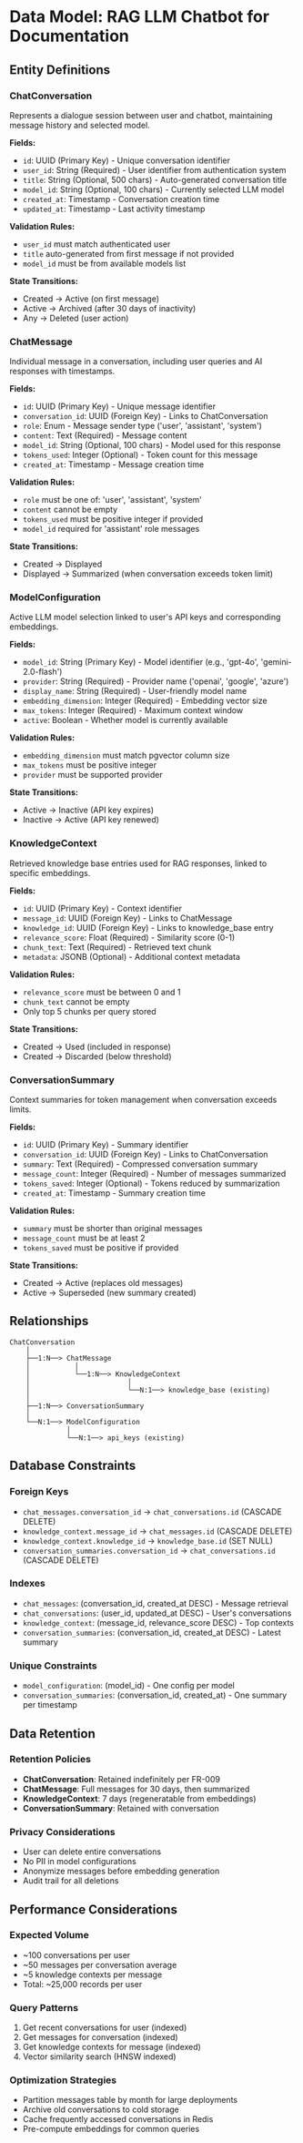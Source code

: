 # Data Model: RAG LLM Chatbot for Documentation

## Entity Definitions

### ChatConversation
Represents a dialogue session between user and chatbot, maintaining message history and selected model.

**Fields:**
- `id`: UUID (Primary Key) - Unique conversation identifier
- `user_id`: String (Required) - User identifier from authentication system
- `title`: String (Optional, 500 chars) - Auto-generated conversation title
- `model_id`: String (Optional, 100 chars) - Currently selected LLM model
- `created_at`: Timestamp - Conversation creation time
- `updated_at`: Timestamp - Last activity timestamp

**Validation Rules:**
- `user_id` must match authenticated user
- `title` auto-generated from first message if not provided
- `model_id` must be from available models list

**State Transitions:**
- Created → Active (on first message)
- Active → Archived (after 30 days of inactivity)
- Any → Deleted (user action)

### ChatMessage
Individual message in a conversation, including user queries and AI responses with timestamps.

**Fields:**
- `id`: UUID (Primary Key) - Unique message identifier
- `conversation_id`: UUID (Foreign Key) - Links to ChatConversation
- `role`: Enum - Message sender type ('user', 'assistant', 'system')
- `content`: Text (Required) - Message content
- `model_id`: String (Optional, 100 chars) - Model used for this response
- `tokens_used`: Integer (Optional) - Token count for this message
- `created_at`: Timestamp - Message creation time

**Validation Rules:**
- `role` must be one of: 'user', 'assistant', 'system'
- `content` cannot be empty
- `tokens_used` must be positive integer if provided
- `model_id` required for 'assistant' role messages

**State Transitions:**
- Created → Displayed
- Displayed → Summarized (when conversation exceeds token limit)

### ModelConfiguration
Active LLM model selection linked to user's API keys and corresponding embeddings.

**Fields:**
- `model_id`: String (Primary Key) - Model identifier (e.g., 'gpt-4o', 'gemini-2.0-flash')
- `provider`: String (Required) - Provider name ('openai', 'google', 'azure')
- `display_name`: String (Required) - User-friendly model name
- `embedding_dimension`: Integer (Required) - Embedding vector size
- `max_tokens`: Integer (Required) - Maximum context window
- `active`: Boolean - Whether model is currently available

**Validation Rules:**
- `embedding_dimension` must match pgvector column size
- `max_tokens` must be positive integer
- `provider` must be supported provider

**State Transitions:**
- Active → Inactive (API key expires)
- Inactive → Active (API key renewed)

### KnowledgeContext
Retrieved knowledge base entries used for RAG responses, linked to specific embeddings.

**Fields:**
- `id`: UUID (Primary Key) - Context identifier
- `message_id`: UUID (Foreign Key) - Links to ChatMessage
- `knowledge_id`: UUID (Foreign Key) - Links to knowledge_base entry
- `relevance_score`: Float (Required) - Similarity score (0-1)
- `chunk_text`: Text (Required) - Retrieved text chunk
- `metadata`: JSONB (Optional) - Additional context metadata

**Validation Rules:**
- `relevance_score` must be between 0 and 1
- `chunk_text` cannot be empty
- Only top 5 chunks per query stored

**State Transitions:**
- Created → Used (included in response)
- Created → Discarded (below threshold)

### ConversationSummary
Context summaries for token management when conversation exceeds limits.

**Fields:**
- `id`: UUID (Primary Key) - Summary identifier
- `conversation_id`: UUID (Foreign Key) - Links to ChatConversation
- `summary`: Text (Required) - Compressed conversation summary
- `message_count`: Integer (Required) - Number of messages summarized
- `tokens_saved`: Integer (Optional) - Tokens reduced by summarization
- `created_at`: Timestamp - Summary creation time

**Validation Rules:**
- `summary` must be shorter than original messages
- `message_count` must be at least 2
- `tokens_saved` must be positive if provided

**State Transitions:**
- Created → Active (replaces old messages)
- Active → Superseded (new summary created)

## Relationships

```
ChatConversation
    │
    ├──1:N──> ChatMessage
    │           │
    │           └──1:N──> KnowledgeContext
    │                        │
    │                        └──N:1──> knowledge_base (existing)
    │
    ├──1:N──> ConversationSummary
    │
    └──N:1──> ModelConfiguration
              │
              └──N:1──> api_keys (existing)
```

## Database Constraints

### Foreign Keys
- `chat_messages.conversation_id` → `chat_conversations.id` (CASCADE DELETE)
- `knowledge_context.message_id` → `chat_messages.id` (CASCADE DELETE)
- `knowledge_context.knowledge_id` → `knowledge_base.id` (SET NULL)
- `conversation_summaries.conversation_id` → `chat_conversations.id` (CASCADE DELETE)

### Indexes
- `chat_messages`: (conversation_id, created_at DESC) - Message retrieval
- `chat_conversations`: (user_id, updated_at DESC) - User's conversations
- `knowledge_context`: (message_id, relevance_score DESC) - Top contexts
- `conversation_summaries`: (conversation_id, created_at DESC) - Latest summary

### Unique Constraints
- `model_configuration`: (model_id) - One config per model
- `conversation_summaries`: (conversation_id, created_at) - One summary per timestamp

## Data Retention

### Retention Policies
- **ChatConversation**: Retained indefinitely per FR-009
- **ChatMessage**: Full messages for 30 days, then summarized
- **KnowledgeContext**: 7 days (regeneratable from embeddings)
- **ConversationSummary**: Retained with conversation

### Privacy Considerations
- User can delete entire conversations
- No PII in model configurations
- Anonymize messages before embedding generation
- Audit trail for all deletions

## Performance Considerations

### Expected Volume
- ~100 conversations per user
- ~50 messages per conversation average
- ~5 knowledge contexts per message
- Total: ~25,000 records per user

### Query Patterns
1. Get recent conversations for user (indexed)
2. Get messages for conversation (indexed)
3. Get knowledge contexts for message (indexed)
4. Vector similarity search (HNSW indexed)

### Optimization Strategies
- Partition messages table by month for large deployments
- Archive old conversations to cold storage
- Cache frequently accessed conversations in Redis
- Pre-compute embeddings for common queries